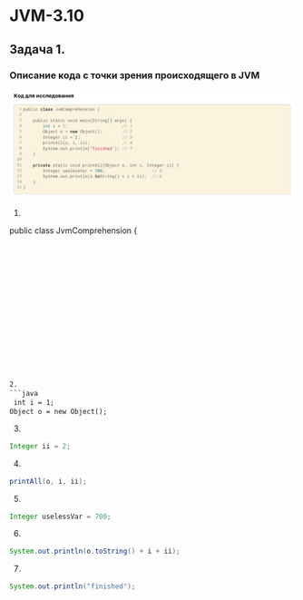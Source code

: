 # JVM-3.10
## Задача 1.
### Описание кода с точки зрения происходящего в JVM
![](https://github.com/MarinaReic/JVM-3.10/blob/main/%D0%9A%D0%BE%D0%B4%20%D0%B4%D0%BB%D1%8F%20%D0%B8%D1%81%D1%81%D0%BB%D0%B5%D0%B4%D0%BE%D0%B2%D0%B0%D0%BD%D0%B8%D1%8F.jpg)
1. ```java
  public class JvmComprehension {
  ```














 
2. 
  ```java
   int i = 1;
  Object o = new Object();
  ```
3. 
  ```java
  Integer ii = 2;
  ```
4. 
  ```java
  printAll(o, i, ii);
  ```
5. 
  ```java
  Integer uselessVar = 700;
  ```
6. 
  ```java
  System.out.println(o.toString() + i + ii);
  ```
7. 
  ```java
  System.out.println("finished");
  ```
